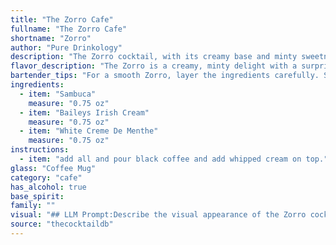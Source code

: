 ```yaml
---
title: "The Zorro Cafe"
fullname: "The Zorro Cafe"
shortname: "Zorro"
author: "Pure Drinkology"
description: "The Zorro cocktail, with its creamy base and minty sweetness, belongs to the **layered shooter family**, a group of drinks known for their distinct visual layers. Its origins are uncertain, likely a modern concoction born in the home-bartending realm. "
flavor_description: "The Zorro is a creamy, minty delight with a surprising kick. The smooth Baileys and rich Sambuca blend beautifully, creating a sweet and slightly licorice-forward base. The White Creme de Menthe adds a refreshing minty coolness, balancing the sweetness with a subtle herbal touch. The overall effect is decadent, smooth, and pleasantly refreshing. "
bartender_tips: "For a smooth Zorro, layer the ingredients carefully. Start with a splash of Sambuca at the bottom, followed by Baileys for a creamy middle, and finish with White Creme de Menthe, creating a distinct green top layer.  Chill your glasses beforehand and use a bar spoon to gently pour the layers. This will ensure the flavors don't mix too quickly, allowing for a visually appealing and tasty experience. "
ingredients:
  - item: "Sambuca"
    measure: "0.75 oz"
  - item: "Baileys Irish Cream"
    measure: "0.75 oz"
  - item: "White Creme De Menthe"
    measure: "0.75 oz"
instructions:
  - item: "add all and pour black coffee and add whipped cream on top."
glass: "Coffee Mug"
category: "cafe"
has_alcohol: true
base_spirit:
family: ""
visual: "## LLM Prompt:Describe the visual appearance of the Zorro cocktail, a layered drink made with Sambuca, Baileys Irish Cream, and White Creme de Menthe. Consider the color, texture, and layering of each ingredient to create a vivid description. **Bonus:**  If possible, mention any unique visual features that might distinguish the Zorro from other layered cocktails. "
source: "thecocktaildb"
---
```



